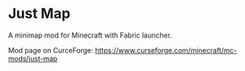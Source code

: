 # Just Map

A minimap mod for Minecraft with Fabric launcher.

Mod page on CurceForge: https://www.curseforge.com/minecraft/mc-mods/just-map
